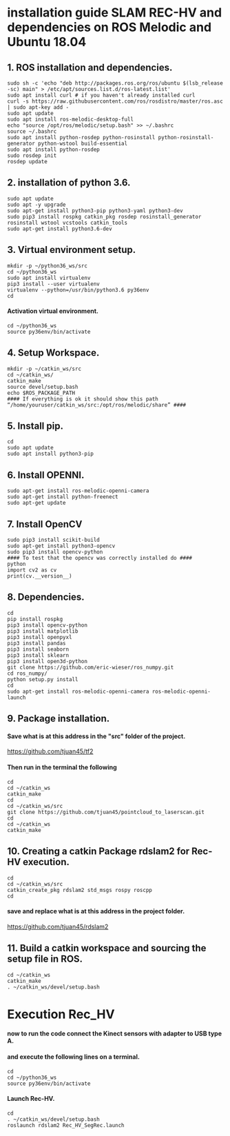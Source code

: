 # installation guide SLAM REC-HV and dependencies on ROS Melodic and Ubuntu 18.04


## 1. ROS installation and dependencies.
```linux
sudo sh -c 'echo "deb http://packages.ros.org/ros/ubuntu $(lsb_release -sc) main" > /etc/apt/sources.list.d/ros-latest.list'
sudo apt install curl # if you haven't already installed curl
curl -s https://raw.githubusercontent.com/ros/rosdistro/master/ros.asc | sudo apt-key add -
sudo apt update
sudo apt install ros-melodic-desktop-full
echo "source /opt/ros/melodic/setup.bash" >> ~/.bashrc
source ~/.bashrc
sudo apt install python-rosdep python-rosinstall python-rosinstall-generator python-wstool build-essential
sudo apt install python-rosdep
sudo rosdep init
rosdep update
```

## 2. installation of python 3.6.
```linux
sudo apt update
sudo apt -y upgrade
sudo apt-get install python3-pip python3-yaml python3-dev
sudo pip3 install rospkg catkin_pkg rosdep rosinstall_generator rosinstall wstool vcstools catkin_tools
sudo apt-get install python3.6-dev
```
## 3. Virtual environment setup.
```linux
mkdir -p ~/python36_ws/src
cd ~/python36_ws
sudo apt install virtualenv
pip3 install --user virtualenv
virtualenv --python=/usr/bin/python3.6 py36env
cd
```
#### Activation virtual environment.
```linux
cd ~/python36_ws
source py36env/bin/activate
```

## 4. Setup Workspace.
```
mkdir -p ~/catkin_ws/src
cd ~/catkin_ws/
catkin_make
source devel/setup.bash
echo $ROS_PACKAGE_PATH
#### If everything is ok it should show this path “/home/youruser/catkin_ws/src:/opt/ros/melodic/share” ####
```
## 5. Install pip.
```linux
cd
sudo apt update
sudo apt install python3-pip
```
## 6. Install OPENNI.
```linux
sudo apt-get install ros-melodic-openni-camera
sudo apt-get install python-freenect
sudo apt-get update
```


## 7. Install OpenCV
```linux
sudo pip3 install scikit-build
sudo apt-get install python3-opencv
sudo pip3 install opencv-python
#### To test that the opencv was correctly installed do ####
python
import cv2 as cv
print(cv.__version__)
```
## 8. Dependencies.
```linux
cd
pip install rospkg
pip3 install opencv-python
pip3 install matplotlib
pip3 install openpyxl
pip3 install pandas
pip3 install seaborn
pip3 install sklearn
pip3 install open3d-python
git clone https://github.com/eric-wieser/ros_numpy.git
cd ros_numpy/
python setup.py install
cd
sudo apt-get install ros-melodic-openni-camera ros-melodic-openni-launch
```
## 9. Package installation.
#### Save what is at this address in the "src" folder of the project.
https://github.com/tjuan45/tf2

#### Then run in the terminal the following

```linux
cd
cd ~/catkin_ws
catkin_make
cd
cd ~/catkin_ws/src
git clone https://github.com/tjuan45/pointcloud_to_laserscan.git
cd
cd ~/catkin_ws
catkin_make
```

## 10. Creating a catkin Package rdslam2 for Rec-HV execution.
```linux
cd
cd ~/catkin_ws/src
catkin_create_pkg rdslam2 std_msgs rospy roscpp
cd
```
#### save and replace what is at this address in the project folder.
https://github.com/tjuan45/rdslam2

## 11. Build a catkin workspace and sourcing the setup file in ROS.
```linux
cd ~/catkin_ws
catkin_make
. ~/catkin_ws/devel/setup.bash
```
# Execution Rec_HV
#### now to run the code connect the Kinect sensors with adapter to USB type A.
#### and execute the following lines on a terminal.
```linux
cd
cd ~/python36_ws
source py36env/bin/activate
```
#### Launch Rec-HV.
```linux
cd
. ~/catkin_ws/devel/setup.bash
roslaunch rdslam2 Rec_HV_SegRec.launch
```
